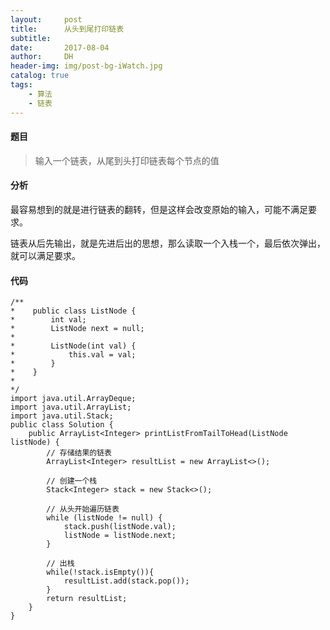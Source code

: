 ```yaml
---
layout:     post
title:      从头到尾打印链表
subtitle:   
date:       2017-08-04
author:     DH
header-img: img/post-bg-iWatch.jpg 
catalog: true
tags:
    - 算法
    - 链表
---
```

#### 题目

>输入一个链表，从尾到头打印链表每个节点的值

#### 分析

最容易想到的就是进行链表的翻转，但是这样会改变原始的输入，可能不满足要求。

链表从后先输出，就是先进后出的思想，那么读取一个入栈一个，最后依次弹出，就可以满足要求。

#### 代码

```
/**
*    public class ListNode {
*        int val;
*        ListNode next = null;
*
*        ListNode(int val) {
*            this.val = val;
*        }
*    }
*
*/
import java.util.ArrayDeque;
import java.util.ArrayList;
import java.util.Stack;
public class Solution {
    public ArrayList<Integer> printListFromTailToHead(ListNode listNode) {
        // 存储结果的链表
		ArrayList<Integer> resultList = new ArrayList<>();
		
		// 创建一个栈
		Stack<Integer> stack = new Stack<>();
		
		// 从头开始遍历链表
		while (listNode != null) {
			stack.push(listNode.val);
			listNode = listNode.next;
		}
		
		// 出栈
		while(!stack.isEmpty()){
			resultList.add(stack.pop());
		}
		return resultList;
    }
}		

```
